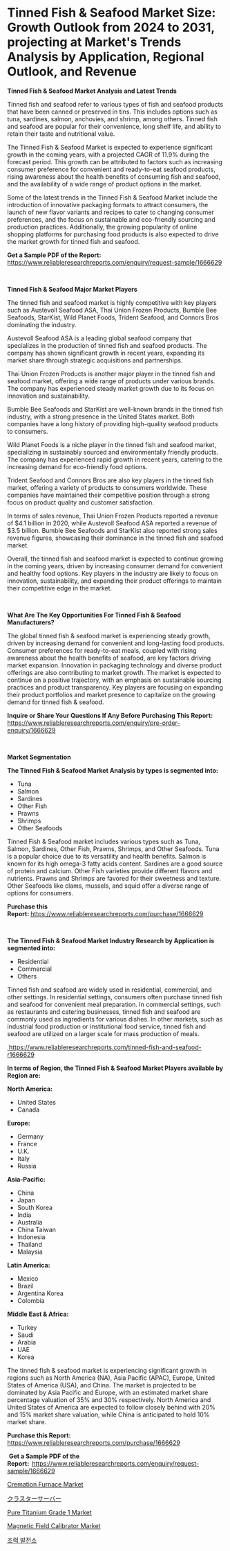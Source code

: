 <p><h1>Tinned Fish & Seafood Market Size: Growth Outlook from 2024 to 2031, projecting at Market's Trends Analysis by Application, Regional Outlook, and Revenue</h1></p><p><strong>Tinned Fish & Seafood Market Analysis and Latest Trends</strong></p>
<p><p>Tinned fish and seafood refer to various types of fish and seafood products that have been canned or preserved in tins. This includes options such as tuna, sardines, salmon, anchovies, and shrimp, among others. Tinned fish and seafood are popular for their convenience, long shelf life, and ability to retain their taste and nutritional value.</p><p>The Tinned Fish & Seafood Market is expected to experience significant growth in the coming years, with a projected CAGR of 11.9% during the forecast period. This growth can be attributed to factors such as increasing consumer preference for convenient and ready-to-eat seafood products, rising awareness about the health benefits of consuming fish and seafood, and the availability of a wide range of product options in the market.</p><p>Some of the latest trends in the Tinned Fish & Seafood Market include the introduction of innovative packaging formats to attract consumers, the launch of new flavor variants and recipes to cater to changing consumer preferences, and the focus on sustainable and eco-friendly sourcing and production practices. Additionally, the growing popularity of online shopping platforms for purchasing food products is also expected to drive the market growth for tinned fish and seafood.</p></p>
<p><strong>Get a Sample PDF of the Report:&nbsp;</strong> <a href="https://www.reliableresearchreports.com/enquiry/request-sample/1666629">https://www.reliableresearchreports.com/enquiry/request-sample/1666629</a></p>
<p>&nbsp;</p>
<p><strong>Tinned Fish & Seafood Major Market Players</strong></p>
<p><p>The tinned fish and seafood market is highly competitive with key players such as Austevoll Seafood ASA, Thai Union Frozen Products, Bumble Bee Seafoods, StarKist, Wild Planet Foods, Trident Seafood, and Connors Bros dominating the industry.</p><p>Austevoll Seafood ASA is a leading global seafood company that specializes in the production of tinned fish and seafood products. The company has shown significant growth in recent years, expanding its market share through strategic acquisitions and partnerships.</p><p>Thai Union Frozen Products is another major player in the tinned fish and seafood market, offering a wide range of products under various brands. The company has experienced steady market growth due to its focus on innovation and sustainability.</p><p>Bumble Bee Seafoods and StarKist are well-known brands in the tinned fish industry, with a strong presence in the United States market. Both companies have a long history of providing high-quality seafood products to consumers.</p><p>Wild Planet Foods is a niche player in the tinned fish and seafood market, specializing in sustainably sourced and environmentally friendly products. The company has experienced rapid growth in recent years, catering to the increasing demand for eco-friendly food options.</p><p>Trident Seafood and Connors Bros are also key players in the tinned fish market, offering a variety of products to consumers worldwide. These companies have maintained their competitive position through a strong focus on product quality and customer satisfaction.</p><p>In terms of sales revenue, Thai Union Frozen Products reported a revenue of $4.1 billion in 2020, while Austevoll Seafood ASA reported a revenue of $3.5 billion. Bumble Bee Seafoods and StarKist also reported strong sales revenue figures, showcasing their dominance in the tinned fish and seafood market.</p><p>Overall, the tinned fish and seafood market is expected to continue growing in the coming years, driven by increasing consumer demand for convenient and healthy food options. Key players in the industry are likely to focus on innovation, sustainability, and expanding their product offerings to maintain their competitive edge in the market.</p></p>
<p>&nbsp;</p>
<p><strong>What Are The Key Opportunities For Tinned Fish & Seafood Manufacturers?</strong></p>
<p><p>The global tinned fish & seafood market is experiencing steady growth, driven by increasing demand for convenient and long-lasting food products. Consumer preferences for ready-to-eat meals, coupled with rising awareness about the health benefits of seafood, are key factors driving market expansion. Innovation in packaging technology and diverse product offerings are also contributing to market growth. The market is expected to continue on a positive trajectory, with an emphasis on sustainable sourcing practices and product transparency. Key players are focusing on expanding their product portfolios and market presence to capitalize on the growing demand for tinned fish & seafood.</p></p>
<p><strong>Inquire or Share Your Questions If Any Before Purchasing This Report:</strong> <a href="https://www.reliableresearchreports.com/enquiry/pre-order-enquiry/1666629">https://www.reliableresearchreports.com/enquiry/pre-order-enquiry/1666629</a></p>
<p>&nbsp;</p>
<p><strong>Market Segmentation</strong></p>
<p><strong>The Tinned Fish & Seafood Market Analysis by types is segmented into:</strong></p>
<p><ul><li>Tuna</li><li>Salmon</li><li>Sardines</li><li>Other Fish</li><li>Prawns</li><li>Shrimps</li><li>Other Seafoods</li></ul></p>
<p><p>Tinned Fish & Seafood market includes various types such as Tuna, Salmon, Sardines, Other Fish, Prawns, Shrimps, and Other Seafoods. Tuna is a popular choice due to its versatility and health benefits. Salmon is known for its high omega-3 fatty acids content. Sardines are a good source of protein and calcium. Other Fish varieties provide different flavors and nutrients. Prawns and Shrimps are favored for their sweetness and texture. Other Seafoods like clams, mussels, and squid offer a diverse range of options for consumers.</p></p>
<p><strong>Purchase this Report:&nbsp;</strong><a href="https://www.reliableresearchreports.com/purchase/1666629">https://www.reliableresearchreports.com/purchase/1666629</a></p>
<p>&nbsp;</p>
<p><strong>The Tinned Fish & Seafood Market Industry Research by Application is segmented into:</strong></p>
<p><ul><li>Residential</li><li>Commercial</li><li>Others</li></ul></p>
<p><p>Tinned fish and seafood are widely used in residential, commercial, and other settings. In residential settings, consumers often purchase tinned fish and seafood for convenient meal preparation. In commercial settings, such as restaurants and catering businesses, tinned fish and seafood are commonly used as ingredients for various dishes. In other markets, such as industrial food production or institutional food service, tinned fish and seafood are utilized on a larger scale for mass production of meals.</p></p>
<p><a href="https://www.reliableresearchreports.com/tinned-fish-and-seafood-r1666629">&nbsp;https://www.reliableresearchreports.com/tinned-fish-and-seafood-r1666629</a></p>
<p><strong>In terms of Region, the Tinned Fish & Seafood Market Players available by Region are:</strong></p>
<p>
    <p> <strong> North America: </strong>
        <ul>
            <li>United States</li>
            <li>Canada</li>
        </ul>
        </p> 
    <p> <strong> Europe: </strong>
        <ul>
            <li>Germany</li>
            <li>France</li>
            <li>U.K.</li>
            <li>Italy</li>
            <li>Russia</li>
        </ul>
        </p> 
    <p> <strong> Asia-Pacific: </strong>
        <ul>
            <li>China</li>
            <li>Japan</li>
            <li>South Korea</li>
            <li>India</li>
            <li>Australia</li>
            <li>China Taiwan</li>
            <li>Indonesia</li>
            <li>Thailand</li>
            <li>Malaysia</li>
        </ul>
        </p> 
    <p> <strong> Latin America: </strong>
        <ul>
            <li>Mexico</li>
            <li>Brazil</li>
            <li>Argentina Korea</li>
            <li>Colombia</li>
        </ul>
        </p> 
    <p> <strong> Middle East & Africa: </strong>
        <ul>
            <li>Turkey</li>
            <li>Saudi</li>
            <li>Arabia</li>
            <li>UAE</li>
            <li>Korea</li>
        </ul>
    </p>
    </p>
<p><p>The tinned fish & seafood market is experiencing significant growth in regions such as North America (NA), Asia Pacific (APAC), Europe, United States of America (USA), and China. The market is projected to be dominated by Asia Pacific and Europe, with an estimated market share percentage valuation of 35% and 30% respectively. North America and United States of America are expected to follow closely behind with 20% and 15% market share valuation, while China is anticipated to hold 10% market share.</p></p>
<p><strong>Purchase this Report: </strong><a href="https://www.reliableresearchreports.com/purchase/1666629">https://www.reliableresearchreports.com/purchase/1666629</a></p>
<p>&nbsp;<strong>Get a Sample PDF of the Report:&nbsp;&nbsp;</strong><a href="https://www.reliableresearchreports.com/enquiry/request-sample/1666629">https://www.reliableresearchreports.com/enquiry/request-sample/1666629</a></p>
<p><strong></strong></p>
<p><p><a href="https://www.linkedin.com/pulse/cremation-furnace-market-size-outlook-forecast-2024-2031-madamarket-rysze">Cremation Furnace Market</a></p><p><a href="https://github.com/ReyesKohler20231/Market-Research-Report-List-1/blob/main/585249456900.md">クラスターサーバー</a></p><p><a href="https://issuu.com/reportprime-2/docs/pure-titanium-grade-1-market-size-2030.pptx">Pure Titanium Grade 1 Market</a></p><p><a href="https://github.com/RebekaAnderson14/Market-Research-Report-List-1/blob/main/magnetic-field-calibrator-market.md">Magnetic Field Calibrator Market</a></p><p><a href="https://github.com/vsn7qpua81q/Market-Research-Report-List-2/blob/main/755670155186.md">조력 발전소</a></p></p>